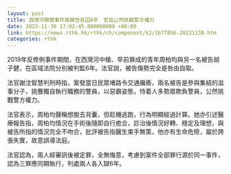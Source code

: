 ```yaml
---
layout: post
title: 西灣河開槍事件兩被告各囚6年　官指公然挑戰警方權力
date: 2022-11-30 17:02:45.000000000 +08:00
link: https://news.rthk.hk/rthk/ch/component/k2/1677856-20221130.htm
categories: rthk
---
```


2019年反修例事件期間，在西灣河中槍、早前罪成的青年周柏均與另一名被告胡子健，在區域法院分別被判監6年。法官說，被告傷勢完全是咎由自取。

法官謝沈智慧判刑時指，案發當日民眾堵路令交通癱瘓，兩名被告是參與集結的滋事分子，挑釁獨自執行職務的警員，以惡霸姿態，恃着人多勢眾欺負警員，公然挑戰警方權力。

法官表示，周柏均聲稱想脫去背囊，但趁機逃跑，行為明顯經過計算。她亦引述醫療報告指，周柏均情況在手術後隨即自行癒合，診治後情況好轉、穩定及理想，與被告所指的情況完全不吻合，批評被告指醫生束手無策，他亦有生命危險，屬於誇張失實，故意誤導法庭。

法官認為，兩人經審訊後被定罪，全無悔意，考慮到案件全部罪行源於同一事件，認為三罪應同期執行，判處兩人各入獄6年。
